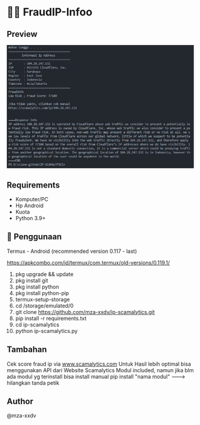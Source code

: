 # 🕵️‍♂️ FraudIP-Infoo

## Preview
![image_2023-06-20_16-57-45!](img/image_2023-06-20_16-57-45.png)

## Requirements

* Komputer/PC
* Hp Android
* Kuota
* Python 3.9+

## 🚀 Penggunaan
Termux - Android (recommended version 0.117 - last)

https://apkcombo.com/id/termux/com.termux/old-versions/0.119.1/

1. pkg upgrade && update
2. pkg install git
3. pkg install python
4. pkg install python-pip
5. termux-setup-storage
6. cd /storage/emulated/0
7. git clone https://github.com/mza-xxdv/ip-scamalytics.git
8. pip install -r requirements.txt
9. cd ip-scamalytics
10. python ip-scamalytics.py


## Tambahan
Cek score fraud ip via www.scamalytics.com
Untuk Hasil lebih optimal bisa menggunakan API dari Website Scamalytics
Modul included, namun jika blm ada modul yg terinstall bisa install manual
pip install "nama modul" ---> hilangkan tanda petik


## Author
@mza-xxdv
